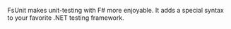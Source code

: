 FsUnit makes unit-testing with F# more enjoyable. 
It adds a special syntax to your favorite .NET testing framework.
